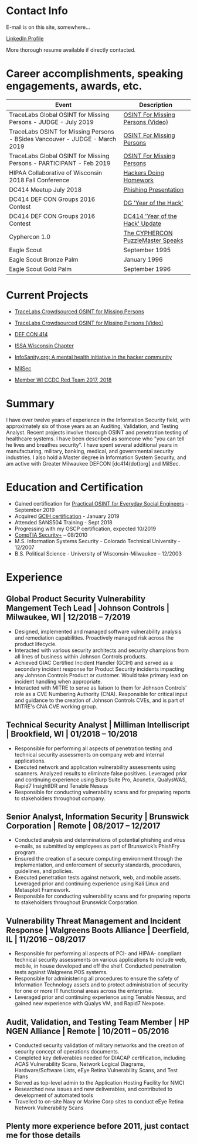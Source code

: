 # Contact Info

E-mail is on this site, somewhere...

[LinkedIn Profile](https://www.linkedin.com/in/alexminster/)

More thorough resume available if directly contacted.

# Career accomplishments, speaking engagements, awards, etc. 

Event | Description
------|------------
TraceLabs Global OSINT for Missing Persons - JUDGE - July 2019 | [OSINT For Missing Persons (Video)](https://www.youtube.com/watch?v=2puBmXfi9Z0)
TraceLabs OSINT for Missing Persons - BSides Vancouver - JUDGE - March 2019 | [OSINT For Missing Persons](https://www.tracelabs.org/event/bsides-vancouver-2019/)
TraceLabs Global OSINT for Missing Persons - PARTICIPANT - Feb 2019 | [OSINT For Missing Persons](https://www.tracelabs.org/event/global-ctf-q12019/)
HIPAA Collaborative of Wisconsin 2018 Fall Conference| [Hackers Doing Homework](https://github.com/belouve/resume/blob/master/Minster%20-%20Hackers%20Doing%20Homework.pptx)
DC414 Meetup July 2018 | [Phishing Presentation](https://github.com/belouve/resume/blob/master/DC414%20Phishing%20Prez%202.pptx)
DC414 DEF CON Groups 2016 Contest | [DG 'Year of the Hack'](https://www.youtube.com/watch?v=pv1ihAEKmlg)
DC414 DEF CON Groups 2016 Contest | [DC414 'Year of the Hack' Update](https://www.youtube.com/watch?v=eeiOIXAPN1k)
Cyphercon 1.0 | [The CYPHERCON PuzzleMaster Speaks](https://www.youtube.com/watch?v=Om5_g0dXgNs)
Eagle Scout | September 1995
Eagle Scout Bronze Palm| January 1996
Eagle Scout Gold Palm | September 1996

# Current Projects

* [TraceLabs Crowdsourced OSINT for Missing Persons](https://www.tracelabs.org/about/what-we-do/)
* [TraceLabs Crowdsourced OSINT for Missing Persons (Video)](https://www.youtube.com/watch?v=2puBmXfi9Z0)

* [DEF CON 414](https://www.meetup.com/dc414group)
* [ISSA Wisconsin Chapter](https://issa-wisconsin.org/index.htm)
* [InfoSanity.org: A mental health initiative in the hacker community](https://www.infosanity.org)
* [MilSec](https://www.meetup.com/milsec/)
* [Member WI CCDC Red Team 2017, 2018](https://twitter.com/wiccdcredteam)


# Summary

I have over twelve years of experience in the Information Security field, with approximately six of those years as an Auditing, Validation, and Testing Analyst. Recent projects involve thorough OSINT and penetration testing of healthcare systems. I have been described as someone who "you can tell he lives and breathes security". I have spent several additional years in manufacturing, military, banking, medical, and governmental security industries. I also hold a Master degree in Information System Security, and am active with Greater Milwaukee DEFCON [dc414(dot)org] and MilSec.

# Education and Certification

* Gained certification for [Practical OSINT for Everyday Social Engineers](https://www.derbycon.com/training-courses/) - September 2019
*	Acquired [GCIH certification](https://www.youracclaim.com/badges/e6305c41-1b76-4748-b30e-85539023f03b) - January 2019
*	Attended SANS504 Training - Sept 2018
*	Progressing with my OSCP certification, expected 10/2019
*	[CompTIA Security+](https://www.youracclaim.com/badges/c5b9799d-cd91-49c1-a237-b4319aab429a) – 08/2010
*	M.S. Information Systems Security - Colorado Technical University - 12/2007
*	B.S. Political Science - University of Wisconsin-Milwaukee – 12/2003

# Experience

## Global Product Security Vulnerability Mangement Tech Lead	| Johnson Controls | Milwaukee, WI | 12/2018 – 7/2019

*	Designed, implemented and managed software vulnerability analysis and remediation capabilities. Proactively managed risk across the product lifecycle.
*	Interacted with various security architects and security champions from all lines of business within Johnson Controls products.
*	Achieved GIAC Certified Incident Handler (GCIH) and served as a secondary incident response for Product Security incidents impacting any Johnson Controls Product or customer.  Would take primary lead on incident handling when appropriate.
*	Interacted with MITRE to serve as liaison to them for Johnson Controls' role as a CVE Numbering Authority (CNA). Responsible for critical input and guidance to the creation of Johnson Controls CVEs, and is part of MITRE's CNA CVE working group.

## Technical Security Analyst	| Milliman Intelliscript | Brookfield, WI | 01/2018 – 10/2018

*	Responsible for performing all aspects of penetration testing and technical security assessments on company web and internal applications.
*	Executed network and application vulnerability assessments using scanners. Analyzed results to eliminate false positives. Leveraged prior and continuing experience using Burp Suite Pro, Acunetix, QualysWAS, Rapid7 InsightIDR and Tenable Nessus
*	Responsible for conducting vulnerability scans and for preparing reports to stakeholders throughout company.

## Senior Analyst, Information Security | Brunswick Corporation | Remote | 08/2017 – 12/2017	

*	Conducted analysis and determinations of potential phishing and virus e-mails, as submitted by employees as part of Brunswick’s PhishFry program.
*	Ensured the creation of a secure computing environment through the implementation, and enforcement of security standards, procedures, guidelines, and policies. 
*	Executed penetration tests against network, web, and mobile assets. Leveraged prior and continuing experience using Kali Linux and Metasploit Framework.
*	Responsible for conducting vulnerability scans and for preparing reports to stakeholders throughout Brunswick Corporation.

## Vulnerability Threat Management and Incident Response | Walgreens Boots Alliance | Deerfield, IL | 11/2016 – 08/2017

*	Responsible for performing all aspects of PCI- and HIPAA- compliant technical security assessments on various applications to include web, mobile, in house developed and off the shelf.  Conducted  penetration tests against Walgreens POS systems.
*	Responsible for administering all procedures to ensure the safety of Information Technology assets and to protect administration of security for one or more IT functional areas across the enterprise.
*	Leveraged prior and continuing experience using Tenable Nessus, and gained new experience with Qualys VM, and Rapid7 Nexpose.

## Audit, Validation, and Testing Team Member | HP NGEN Alliance | Remote | 10/2011 – 05/2016

* Conducted security validation of military networks and the creation of security concept of operations documents.
*	Completed key deliverables needed for DIACAP certification, including ACAS Vulnerability Scans, Network Logical Diagrams, Hardware/Software Lists, eEye Retina Vulnerability Scans, and Test Plans
*	Served as top-level admin to the Application Hosting Facility for NMCI
*	Researched new issues and new deliverables, and contributed to development of automated tools
*	Travelled to on-site Navy or Marine Corp sites to conduct eEye Retina Network Vulnerability Scans

## Plenty more experience before 2011, just contact me for those details
